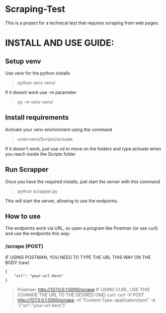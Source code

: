 # Scraping-Test
This is a project for a technical test that requires scraping from web pages.

# INSTALL AND USE GUIDE:

## Setup venv

Use venv for the python installs

> python venv venv/

If it doesnt work use -m parameter

> py -m venv venv/

## Install requirements

Activate your venv environment using the command

> cmd>venv/Scripts/activate

If it doesn't work, just use cd to move on the folders and type activate when you reach inside the Scripts folder

## Run Scrapper

Once you have the required installs, just start the server with this command

> python scrapper.py

This will start the server, allowing to use the endpoints.

## How to use

The endpoints work via URL, so open a program like Postman (or use curl) and use the endpoints this way:

### /scrape (POST)
IF USING POSTMAN, YOU NEED TO TYPE THE URL THIS WAY ON THE BODY (raw)
```
{
    "url": "your-url-here"
}
```
> Postman: http://127.0.0.1:5000/scrape
IF USING CURL, USE THIS (CHANGE THE URL TO THE DESIRED ONE)
> curl: curl -X POST http://127.0.0.1:5000/scrape -H "Content-Type: application/json" -d '{"url":"your-url-here"}'
